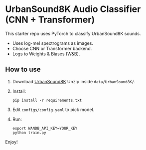 # UrbanSound8K Audio Classifier (CNN + Transformer)

This starter repo uses PyTorch to classify UrbanSound8K sounds.
- Uses log-mel spectrograms as images.
- Choose CNN or Transformer backend.
- Logs to Weights & Biases (W&B).

## How to use

1. Download [UrbanSound8K](https://urbansounddataset.weebly.com/urbansound8k.html)
   Unzip inside `data/UrbanSound8K/`.

2. Install:
   ```
   pip install -r requirements.txt
   ```

3. Edit `configs/config.yaml` to pick model.

4. Run:
   ```
   export WANDB_API_KEY=YOUR_KEY
   python train.py
   ```

Enjoy!
